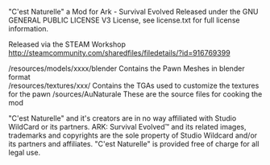 "C'est Naturelle" a Mod for Ark - Survival Evolved
Released under the GNU GENERAL PUBLIC LICENSE V3 License, see license.txt for full license information.

Released via the STEAM Workshop
http://steamcommunity.com/sharedfiles/filedetails/?id=916769399

/resources/models/xxxx/blender	Contains the Pawn Meshes in blender format<br>
/resources/textures/xxx/		Contains the TGAs used to customize the textures for the pawn
/sources/AuNaturale				These are the source files for cooking the mod

"C'est Naturelle" and it's creators are in no way affiliated with Studio WildCard or its partners. 
ARK: Survival Evolved™ and its related images, trademarks and copyrights are the sole property of Studio Wildcard and/or its partners and affiliates. 
"C'est Naturelle" is provided free of charge for all legal use.
